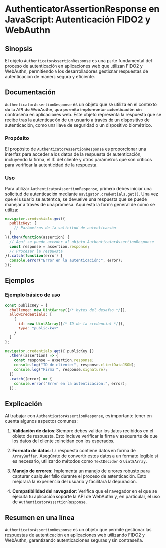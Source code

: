 <!--
Meta Description: # AuthenticatorAssertionResponse en JavaScript: Autenticación FIDO2 y WebAuthn ## Sinopsis El objeto `AuthenticatorAssertionResponse` es una parte fun...
Meta Keywords: autenticación, que, authenticatorassertionresponse, una, error
-->

# AuthenticatorAssertionResponse en JavaScript: Autenticación FIDO2 y WebAuthn

## Sinopsis
El objeto `AuthenticatorAssertionResponse` es una parte fundamental del proceso de autenticación en aplicaciones web que utilizan FIDO2 y WebAuthn, permitiendo a los desarrolladores gestionar respuestas de autenticación de manera segura y eficiente.

## Documentación
`AuthenticatorAssertionResponse` es un objeto que se utiliza en el contexto de la API de WebAuthn, que permite implementar autenticación sin contraseña en aplicaciones web. Este objeto representa la respuesta que se recibe tras la autenticación de un usuario a través de un dispositivo de autenticación, como una llave de seguridad o un dispositivo biométrico.

### Propósito
El propósito de `AuthenticatorAssertionResponse` es proporcionar una interfaz para acceder a los datos de la respuesta de autenticación, incluyendo la firma, el ID del cliente y otros parámetros que son críticos para verificar la autenticidad de la respuesta.

### Uso
Para utilizar `AuthenticatorAssertionResponse`, primero debes iniciar una solicitud de autenticación mediante `navigator.credentials.get()`. Una vez que el usuario se autentica, se devuelve una respuesta que se puede manejar a través de una promesa. Aquí está la forma general de cómo se utiliza:

```javascript
navigator.credentials.get({
  publicKey: {
    // Parámetros de la solicitud de autenticación
  }
}).then(function(assertion) {
  // Aquí se puede acceder al objeto AuthenticatorAssertionResponse
  const response = assertion.response;
  // Procesar la respuesta
}).catch(function(error) {
  console.error("Error en la autenticación:", error);
});
```

## Ejemplos
### Ejemplo básico de uso
```javascript
const publicKey = {
  challenge: new Uint8Array([/* bytes del desafío */]),
  allowCredentials: [
    {
      id: new Uint8Array([/* ID de la credencial */]),
      type: "public-key"
    }
  ]
};

navigator.credentials.get({ publicKey })
  .then((assertion) => {
    const response = assertion.response;
    console.log("ID de cliente:", response.clientDataJSON);
    console.log("Firma:", response.signature);
  })
  .catch((error) => {
    console.error("Error en la autenticación:", error);
  });
```

## Explicación
Al trabajar con `AuthenticatorAssertionResponse`, es importante tener en cuenta algunos aspectos comunes:

1. **Validación de datos**: Siempre debes validar los datos recibidos en el objeto de respuesta. Esto incluye verificar la firma y asegurarte de que los datos del cliente coincidan con los esperados.

2. **Formato de datos**: La respuesta contiene datos en forma de `ArrayBuffer`. Asegúrate de convertir estos datos a un formato legible si es necesario, utilizando métodos como `TextDecoder` o `Uint8Array`.

3. **Manejo de errores**: Implementa un manejo de errores robusto para capturar cualquier fallo durante el proceso de autenticación. Esto mejorará la experiencia del usuario y facilitará la depuración.

4. **Compatibilidad del navegador**: Verifica que el navegador en el que se ejecuta tu aplicación soporte la API de WebAuthn y, en particular, el uso de `AuthenticatorAssertionResponse`.

## Resumen en una línea
`AuthenticatorAssertionResponse` es un objeto que permite gestionar las respuestas de autenticación en aplicaciones web utilizando FIDO2 y WebAuthn, garantizando autenticaciones seguras y sin contraseña.